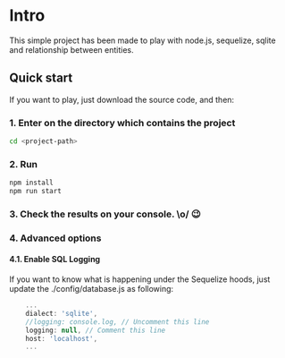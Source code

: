 # Intro

This simple project has been made to play with node.js, sequelize, sqlite and relationship between entities.

## Quick start

If you want to play, just download the source code, and then:

### 1. Enter on the directory which contains the project

``` bash
cd <project-path>
```

### 2. Run

``` bash
npm install
npm run start
```

### 3. Check the results on your console. \o/ 😉

### 4. Advanced options

#### 4.1. Enable SQL Logging

If you want to know what is happening under the Sequelize hoods, just update the ./config/database.js as following:

``` js
    ...
    dialect: 'sqlite',
    //logging: console.log, // Uncomment this line
    logging: null, // Comment this line
    host: 'localhost',
    ...
```
